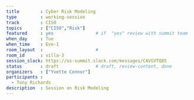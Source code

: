 ```yaml
---
title        : Cyber Risk Modeling
type         : working-session
track        : CISO
topics       : ["CISO","Risk"]
featured     : yes                # if  "yes" review with summit team
when_day     : Tue
when_time    : Eve-1
room_layout  :                    #
room_id      : villa-3
session_slack: https://os-summit.slack.com/messages/CAVGVTQ85
status       : draft              # draft, review-content, done
organizers   : ["Yvette Connor"]
participants : 
  - Tony Richards
description  : Session on Risk Modeling
---
```


<!--(add intro)

## Why

## What

## Outcomes

## Who

## References-->
